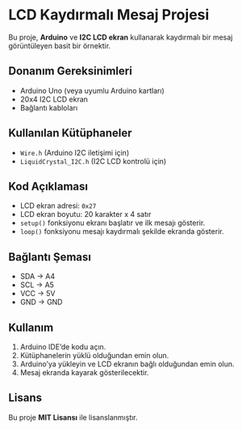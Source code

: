# LCD Kaydırmalı Mesaj Projesi

Bu proje, **Arduino** ve **I2C LCD ekran** kullanarak kaydırmalı bir mesaj görüntüleyen basit bir örnektir.

## Donanım Gereksinimleri
- Arduino Uno (veya uyumlu Arduino kartları)
- 20x4 I2C LCD ekran
- Bağlantı kabloları

## Kullanılan Kütüphaneler
- `Wire.h` (Arduino I2C iletişimi için)
- `LiquidCrystal_I2C.h` (I2C LCD kontrolü için)


## Kod Açıklaması
- LCD ekran adresi: `0x27`
- LCD ekran boyutu: 20 karakter x 4 satır
- `setup()` fonksiyonu ekranı başlatır ve ilk mesajı gösterir.
- `loop()` fonksiyonu mesajı kaydırmalı şekilde ekranda gösterir.


## Bağlantı Şeması
- SDA → A4
- SCL → A5
- VCC → 5V
- GND → GND

## Kullanım
1. Arduino IDE’de kodu açın.
2. Kütüphanelerin yüklü olduğundan emin olun.
3. Arduino’ya yükleyin ve LCD ekranın bağlı olduğundan emin olun.
4. Mesaj ekranda kayarak gösterilecektir.

## Lisans
Bu proje **MIT Lisansı** ile lisanslanmıştır.
